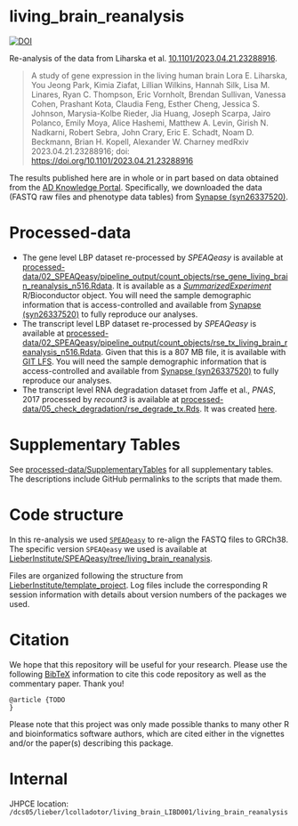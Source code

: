 # living_brain_reanalysis

[![DOI](https://zenodo.org/badge/670288774.svg)](https://zenodo.org/doi/10.5281/zenodo.10010510)

Re-analysis of the data from Liharska et al. [10.1101/2023.04.21.23288916](https://doi.org/10.1101/2023.04.21.23288916). 

> A study of gene expression in the living human brain
> Lora E. Liharska, You Jeong Park, Kimia Ziafat, Lillian Wilkins, Hannah Silk, Lisa M. Linares, Ryan C. Thompson, Eric Vornholt, Brendan Sullivan, Vanessa Cohen, Prashant Kota, Claudia Feng, Esther Cheng, Jessica S. Johnson, Marysia-Kolbe Rieder, Jia Huang, Joseph Scarpa, Jairo Polanco, Emily Moya, Alice Hashemi, Matthew A. Levin, Girish N. Nadkarni, Robert Sebra, John Crary, Eric E. Schadt, Noam D. Beckmann, Brian H. Kopell, Alexander W. Charney
> medRxiv 2023.04.21.23288916; doi: https://doi.org/10.1101/2023.04.21.23288916

The results published here are in whole or in part based on data obtained from the [AD Knowledge Portal](https://adknowledgeportal.org/). Specifically, we downloaded the data (FASTQ raw files and phenotype data tables) from [Synapse (syn26337520)](https://adknowledgeportal.synapse.org/Explore/Studies/DetailsPage/StudyData?Study=syn26337520).

# Processed-data

* The gene level LBP dataset re-processed by _SPEAQeasy_ is available at [processed-data/02_SPEAQeasy/pipeline_output/count_objects/rse_gene_living_brain_reanalysis_n516.Rdata](processed-data/02_SPEAQeasy/pipeline_output/count_objects/rse_gene_living_brain_reanalysis_n516.Rdata). It is available as a [_SummarizedExperiment_](https://bioconductor.org/packages/SummarizedExperiment/) R/Bioconductor object. You will need the sample demographic information that is access-controlled and available from [Synapse (syn26337520)](https://adknowledgeportal.synapse.org/Explore/Studies/DetailsPage/StudyData?Study=syn26337520) to fully reproduce our analyses.
* The transcript level LBP dataset re-processed by _SPEAQeasy_ is available at [processed-data/02_SPEAQeasy/pipeline_output/count_objects/rse_tx_living_brain_reanalysis_n516.Rdata](processed-data/02_SPEAQeasy/pipeline_output/count_objects/rse_tx_living_brain_reanalysis_n516.Rdata). Given that this is a 807 MB file, it is available with [GIT LFS](https://git-lfs.com/). You will need the sample demographic information that is access-controlled and available from [Synapse (syn26337520)](https://adknowledgeportal.synapse.org/Explore/Studies/DetailsPage/StudyData?Study=syn26337520) to fully reproduce our analyses.
* The transcript level RNA degradation dataset from Jaffe et al., _PNAS_, 2017 processed by _recount3_ is available at [processed-data/05_check_degradation/rse_degrade_tx.Rds](processed-data/05_check_degradation/rse_degrade_tx.Rds). It was created [here](https://github.com/LieberInstitute/living_brain_reanalysis/blob/00e469cb1e029717cd6ca407ea6f06e7d0bb8100/code/05_check_degradation/01_combine_recount3_salmon_output.R#L74-L82).

# Supplementary Tables

See [processed-data/SupplementaryTables](processed-data/SupplementaryTables/) for all supplementary tables. The descriptions include GitHub permalinks to the scripts that made them.

# Code structure

In this re-analysis we used [`SPEAQeasy`](https://doi.org/10.1186/s12859-021-04142-3) to re-align the FASTQ files to GRCh38. The specific version `SPEAQeasy` we used is available at [LieberInstitute/SPEAQeasy/tree/living_brain_reanalysis](https://github.com/LieberInstitute/SPEAQeasy/tree/living_brain_reanalysis).

Files are organized following the structure from [LieberInstitute/template_project](https://github.com/LieberInstitute/template_project). Log files include the corresponding R session information with details about version numbers of the packages we used.

# Citation

We hope that this repository will be useful for your research. Please use the following [BibTeX](https://en.wikipedia.org/wiki/BibTeX) information to cite this code repository as well as the commentary paper. Thank you!

```
@article {TODO
}
```

Please note that this project was only made possible thanks to many other R and bioinformatics software authors, which are cited either in the vignettes and/or the paper(s) describing this package.

# Internal

JHPCE location: `/dcs05/lieber/lcolladotor/living_brain_LIBD001/living_brain_reanalysis`

